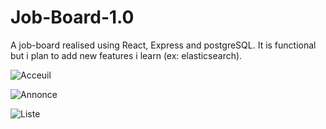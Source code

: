 # Job-Board-1.0
A job-board realised using React, Express and postgreSQL. It is functional but i plan to add new features i learn (ex: elasticsearch).

![Acceuil](https://github.com/Pepilo/Job-Board-1.0/assets/144693680/c7ff694c-af4a-4a8c-ba97-0e2869ceb154)





![Annonce](https://github.com/Pepilo/Job-Board-1.0/assets/144693680/6821c188-7204-4c7e-9bd7-cce8966eaab5)





![Liste](https://github.com/Pepilo/Job-Board-1.0/assets/144693680/657e55e0-f33a-434d-acc8-b10d4437767d)


